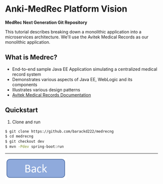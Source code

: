**Anki-MedRec Platform Vision**
===================


**MedRec Next Generation Git Repository**

This tutorial describes breaking down a monolithic application into a microservices architecture. We'll use the Avitek Medical Records as our monolithic application. 

## What is Medrec?

- End-to-end sample Java EE Application simulating a centralized medical record system
- Demonstrates various aspects of Java EE, WebLogic and its components
- Illustrates various design patterns
- [Avitek Medical Records Documentation](http://www.oracle.com/webfolder/technetwork/tutorials/obe/fmw/wls/12c/12_2_1/02-34-004-DeploySampleApplication/deploysampleapplication.html)


## Quickstart

1. Clone and run
```bash
$ git clone https://github.com/barackd222/medrecng
$ cd medrecng
$ git checkout dev
$ mvn -Pdev spring-boot:run
```


----------

<a href="index" rel="Go back">![link text](back.png "Go Back")</a>

